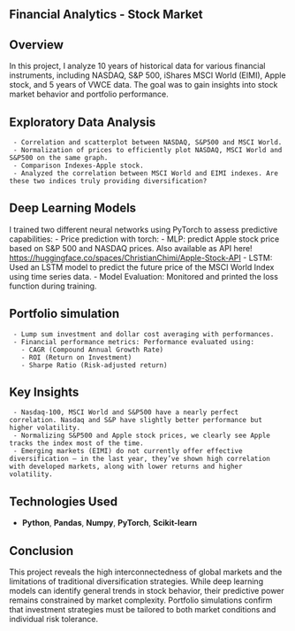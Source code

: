 ## **Financial Analytics - Stock Market**
## **Overview**
In this project, I analyze 10 years of historical data for various financial instruments, including NASDAQ, S&P 500, iShares MSCI World (EIMI), Apple stock, and 5 years of VWCE data. The goal was to gain insights into stock market behavior and portfolio performance.

## **Exploratory Data Analysis**
     - Correlation and scatterplot between NASDAQ, S&P500 and MSCI World.
     - Normalization of prices to efficiently plot NASDAQ, MSCI World and S&P500 on the same graph.
     - Comparison Indexes-Apple stock.
     - Analyzed the correlation between MSCI World and EIMI indexes. Are these two indices truly providing diversification?

## **Deep Learning Models**
I trained two different neural networks using PyTorch to assess predictive capabilities:
     - Price prediction with torch:
          - MLP: predict Apple stock price based on S&P 500 and NASDAQ prices.
            Also available as API here! https://huggingface.co/spaces/ChristianChimi/Apple-Stock-API
          - LSTM: Used an LSTM model to predict the future price of the MSCI World Index using time series data.
          - Model Evaluation: Monitored and printed the loss function during training.
          
## **Portfolio simulation** 
     - Lump sum investment and dollar cost averaging with performances.
     - Financial performance metrics: Performance evaluated using:
       - CAGR (Compound Annual Growth Rate)
       - ROI (Return on Investment)
       - Sharpe Ratio (Risk-adjusted return)
     
## **Key Insights** 
     - Nasdaq-100, MSCI World and S&P500 have a nearly perfect correlation. Nasdaq and S&P have slightly better performance but higher volatility.
     - Normalizing S&P500 and Apple stock prices, we clearly see Apple tracks the index most of the time.
     - Emerging markets (EIMI) do not currently offer effective diversification — in the last year, they’ve shown high correlation with developed markets, along with lower returns and higher volatility.

## **Technologies Used**
 - **Python**, **Pandas**, **Numpy**, **PyTorch**, **Scikit-learn**

## **Conclusion**
This project reveals the high interconnectedness of global markets and the limitations of traditional diversification strategies. While deep learning models can identify general trends in stock behavior, their predictive power remains constrained by market complexity. Portfolio simulations confirm that investment strategies must be tailored to both market conditions and individual risk tolerance.
